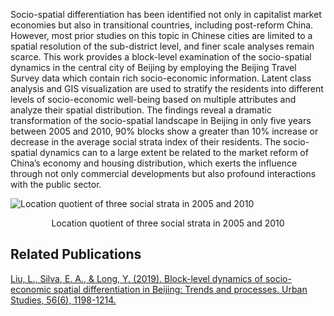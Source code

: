 Socio-spatial differentiation has been identified not only in capitalist market economies but also in transitional countries, including post-reform China. However, most prior studies on this topic in Chinese cities are limited to a spatial resolution of the sub-district level, and finer scale analyses remain scarce. This work provides a block-level examination of the socio-spatial dynamics in the central city of Beijing by employing the Beijing Travel Survey data which contain rich socio-economic information. Latent class analysis and GIS visualization are used to stratify the residents into different levels of socio-economic well-being based on multiple attributes and analyze their spatial distribution. The findings reveal a dramatic transformation of the socio-spatial landscape in Beijing in only five years between 2005 and 2010, 90% blocks show a greater than 10% increase or decrease in the average social strata index of their residents. The socio-spatial dynamics can to a large extent be related to the market reform of China’s economy and housing distribution, which exerts the influence through not only commercial developments but also profound interactions with the public sector.

![Location quotient of three social strata in 2005 and 2010](/pages/Visualizing-fine-grained-socio-spatial-landscape-in-Beijing.assets/居住分异图LQ.jpg)

<div style="width:100%;text-align:center">Location quotient of three social strata in 2005 and 2010</div>



## Related Publications

<a class="publication-link" href="https://journals.sagepub.com/doi/full/10.1177/0042098018757617">Liu, L., Silva, E. A., & Long, Y. (2019). Block-level dynamics of socio-economic spatial differentiation in Beijing: Trends and processes. Urban Studies, 56(6), 1198-1214. </a>
